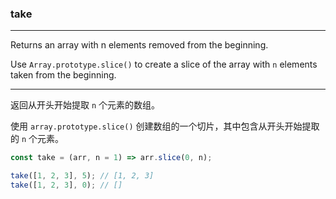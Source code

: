 ### take

------------

Returns an array with n elements removed from the beginning.

Use `Array.prototype.slice()` to create a slice of the array with `n` elements taken from the beginning.

------------

返回从开头开始提取 `n` 个元素的数组。

使用 `array.prototype.slice()` 创建数组的一个切片，其中包含从开头开始提取的 `n` 个元素。

```js
const take = (arr, n = 1) => arr.slice(0, n);
```

```js
take([1, 2, 3], 5); // [1, 2, 3]
take([1, 2, 3], 0); // []
```
